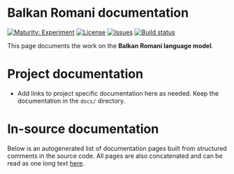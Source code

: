 # Balkan Romani documentation

[![Maturity: Experiment](https://img.shields.io/badge/Maturity-Experiment-black.svg)](https://giellalt.github.io/MaturityClassification.html)
[![License](https://img.shields.io/github/license/giellalt/lang-rmn)](https://raw.githubusercontent.com/giellalt/lang-rmn/develop/LICENSE)
[![Issues](https://img.shields.io/github/issues/giellalt/lang-rmn)](https://github.com/giellalt/lang-rmn/issues)
[![Build status](https://github.com/giellalt/lang-rmn/workflows/Speller%20CI+CD/badge.svg)](https://github.com/giellalt/lang-rmn/actions)

This page documents the work on the **Balkan Romani language model**. 

# Project documentation

* Add links to project specific documentation here as needed. Keep the documentation in the `docs/` directory.

# In-source documentation

Below is an autogenerated list of documentation pages built from structured comments in the source code. All pages are also concatenated and can be read as one long text [here](rmn.md).
